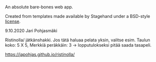 An absolute bare-bones web app.

Created from templates made available by Stagehand under a BSD-style
[license](https://github.com/dart-lang/stagehand/blob/master/LICENSE).


9.10.2020 Jari Pohjasmäki

Ristinolla/ jätkänshakki.
Jos tätä haluaa pelata yksin, valitse esim. Taulun koko: 5 X 5, Merkkiä peräkkäin: 3 -> 
lopputulokseksi pitää saada tasapeli.

https://japohjas.github.io/ristinolla/

